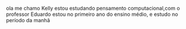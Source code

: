 ola me chamo Kelly
estou estudando pensamento computacional,com o professor Eduardo
estou no primeiro ano do ensino médio, e estudo no período da manhã
